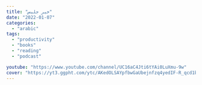 ```yaml
---
title: "خير جليس"
date: "2022-01-07"
categories:
  - "arabic"
tags:
  - "productivity"
  - "books"
  - "reading"
  - "podcast"

youtube: "https://www.youtube.com/channel/UC16aC4Jti6tYAi0LuXmu-9w"
cover: "https://yt3.ggpht.com/ytc/AKedOLSAYpfbwGaUbejnfzq4yedIF-R_qcd1bJ_ODjyf=s88-c-k-c0x00ffffff-no-rj"
---
```

